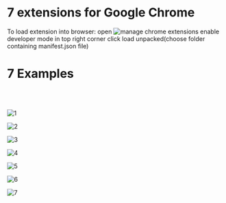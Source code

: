 # 7 extensions for Google Chrome 
To load extension into browser:
open ![manage chrome extensions](chrome://extensions/)
enable developer mode in top right corner
click load unpacked(choose folder containing manifest.json file)

<h1/>7 Examples</h1>
<br/></br>

![1](https://github.com/user-attachments/assets/faa09626-4379-4e2f-90c3-5044bfa4c05c)

![2](https://github.com/user-attachments/assets/2313fbc5-2623-4cb9-85a3-d1b892f68528)

![3](https://github.com/user-attachments/assets/e2593e11-0520-4780-a062-a5cb1287fa99)

![4](https://github.com/user-attachments/assets/c557566e-175a-48bc-8698-7a30aa9737de)

![5](https://github.com/user-attachments/assets/b7bd97fb-20d4-4c0d-97ac-cb950431a8ba)

![6](https://github.com/user-attachments/assets/af54f6e2-6de7-4f21-9447-09e7088ce512)

![7](https://github.com/user-attachments/assets/a7c55a25-6e58-443d-a4d0-1d3f642a9757)
